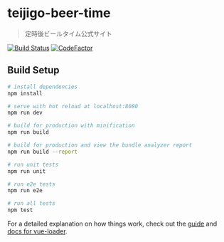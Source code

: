 # teijigo-beer-time

> 定時後ビールタイム公式サイト

[![Build Status](https://travis-ci.com/makowis/teijigo-beer-time.svg?branch=master)](https://travis-ci.com/makowis/teijigo-beer-time)
[![CodeFactor](https://www.codefactor.io/repository/github/makowis/teijigo-beer-time/badge)](https://www.codefactor.io/repository/github/makowis/teijigo-beer-time)

## Build Setup

``` bash
# install dependencies
npm install

# serve with hot reload at localhost:8080
npm run dev

# build for production with minification
npm run build

# build for production and view the bundle analyzer report
npm run build --report

# run unit tests
npm run unit

# run e2e tests
npm run e2e

# run all tests
npm test
```

For a detailed explanation on how things work, check out the [guide](http://vuejs-templates.github.io/webpack/) and [docs for vue-loader](http://vuejs.github.io/vue-loader).
